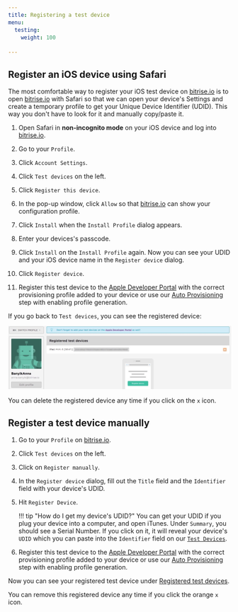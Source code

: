 ```yaml
---
title: Registering a test device
menu:
  testing:
    weight: 100

---
```

## Register an iOS device using Safari

The most comfortable way to register your iOS test device on [bitrise.io](https://www.bitrise.io) is to open [bitrise.io](https://www.bitrise.io) with Safari so that we can open your device's Settings and create a temporary profile to get your Unique Device Identifier (UDID). This way you don't have to look for it and manually copy/paste it.

1. Open Safari in __non-incognito mode__ on your iOS device and log into [bitrise.io](https://www.bitrise.io).

2. Go to your `Profile`.

3. Click `Account Settings`.

4. Click `Test devices` on the left.

5. Click `Register this device`.

6. In the pop-up window, click `Allow` so that [bitrise.io](https://www.bitrise.io) can show your configuration profile.

7. Click `Install` when the `Install Profile` dialog appears.

8. Enter your devices's passcode.

9. Click `Install` on the `Install Profile` again.
  Now you can see your UDID and your iOS device name in the `Register device` dialog.

10. Click `Register device`.

11. Register this test device to the [Apple Developer Portal](https://developer.apple.com/) with the correct provisioning profile added to your device or use our [Auto Provisioning](/code-signing/ios-code-signing/ios-auto-provisioning) step with enabling profile generation.

If you go back to `Test devices`, you can see the registered device:

![Screenshot](/img/adding-a-new-app/ios-device.jpg)


You can delete the registered device any time if you click on the `x` icon.


## Register a test device manually

1. Go to your `Profile` on [bitrise.io](https://www.bitrise.io).

2. Click `Test devices` on the left.

3. Click on `Register manually`.

4. In the `Register device` dialog, fill out the `Title` field and the `Identifier` field with your device's UDID.

5. Hit `Register Device`.

    !!! tip "How do I get my device's UDID?"
        You can get your UDID if you plug your device into a computer, and open iTunes. Under `Summary`, you should see a Serial Number. If you click on it, it will reveal your device's `UDID` which you can paste into the `Identifier` field on our [`Test Devices`](https://www.bitrise.io/me/profile#/test_devices).

6. Register this test device to the [Apple Developer Portal](https://developer.apple.com/) with the correct provisioning profile added to your device or use our [Auto Provisioning](/code-signing/ios-code-signing/ios-auto-provisioning) step with enabling profile generation.

Now you can see your registered test device under [Registered test devices](https://www.bitrise.io/me/profile#/test_devices).

You can remove this registered device any time if you click the orange `x` icon.